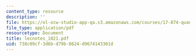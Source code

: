```yaml
---
content_type: resource
description: ''
file: https://ol-ocw-studio-app-qa.s3.amazonaws.com/courses/17-874-quantitative-research-methods-multivariate-spring-2004/738c09cf3d6bd79b8624d9674143301d_lecnotes_1021.pdf
file_type: application/pdf
resourcetype: Document
title: lecnotes_1021.pdf
uid: 738c09cf-3d6b-d79b-8624-d9674143301d
---
```

